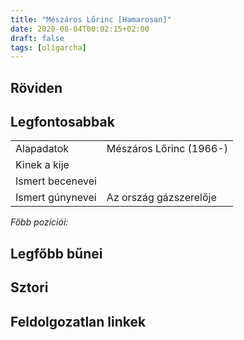 ```yaml
---
title: "Mészáros Lőrinc [Hamarosan]"
date: 2020-08-04T00:02:15+02:00
draft: false
tags: [oligarcha]
---
```


## Röviden

## Legfontosabbak

|                           |                                                                    |
| :---                      | :----                                                              |
| Alapadatok                | Mészáros Lőrinc (1966-)                                            |
| Kinek a kije              |                                                                    |
| Ismert becenevei          |                                                                    |
| Ismert gúnynevei          | Az ország gázszerelője                                             |

*Főbb pozíciói:*


## Legfőbb bűnei

## Sztori

## Feldolgozatlan linkek
